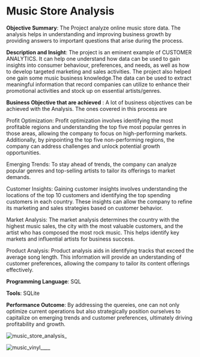 # Music Store Analysis
**Objective Summary**: The Project analyze online music store data. The analysis helps in understanding and improving business growth by providing answers to important questions that arise during the process.


**Description and Insight**: The project is an eminent example of CUSTOMER ANALYTICS. It can help one understand how data can be used to gain insights into consumer behaviour, preferences, and needs, as well as how to develop targeted marketing and sales activities. The project also helped one gain some music business knowledge.The data can be used to extract meaningful information that record companies can utilize to enhance their promotional activities and stock up on essential artists/genres.


**Business Objective that are achieved** : A lot of business objectives can be achieved with the Analysis. The ones covered in this process are

Profit Optimization:
Profit optimization involves identifying the most profitable regions and understanding the top five most popular genres in those areas, allowing the company to focus on high-performing markets. Additionally, by pinpointing the top five non-performing regions, the company can address challenges and unlock potential growth opportunities.

Emerging Trends:
To stay ahead of trends, the company can analyze popular genres and top-selling artists to tailor its offerings to market demands.

Customer Insights: 
Gaining customer insights involves understanding the locations of the top 10 customers and identifying the top spending customers in each country. These insights can allow the company to refine its marketing and sales strategies based on customer behavior.

Market Analysis:
The market analysis determines the country with the highest music sales, the city with the most valuable customers, and the artist who has composed the most rock music. This helps identify key markets and influential artists for business success.

Product Analysis: 
Product analysis aids in identifying tracks that exceed the average song length. This information will provide an understanding of customer preferences, allowing the company to tailor its content offerings effectively.


**Programming Language**: SQL


**Tools**: SQLite


**Performance Outcome**: By addressing the quereies, one can not only optimize current operations but also strategically position ourselves to capitalize on emerging trends and customer preferences, ultimately driving profitability and growth.


![music_store_analysis_](https://github.com/user-attachments/assets/9e605d21-fe14-405a-95e1-20fdf8a671ef)



![music_vinyl____](https://github.com/user-attachments/assets/99a8f913-2e14-4e91-a474-faf8e95dface)

